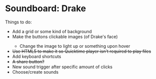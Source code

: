 Soundboard: Drake
==========
Things to do:
<ul>
  <li>Add a grid or some kind of background</li>
  <li>Make the buttons clickable images (of Drake's face)</li>
  <ul>
    <li>Change the image to light up or something upon hover</li>
  </ul>
  <li><del>Use HTML5 to make it so Quicktime player isn't required to play files</del></li>
  <li>Add keyboard shortcuts</li>
  <li><del>A share button?</del></li>
  <li>New sound trigger after specific amount of clicks</li>
  <li>Choose/create sounds</li>
</ul>
